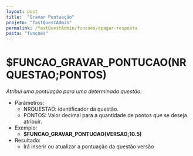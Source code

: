 ```yaml
---
layout: post
title:  "Gravar Pontuação"
projeto: "fastQuestAdmin"
permalink: /fastQuestAdmin/funcoes/apagar-resposta
pasta: "funcoes"
---
```

# $FUNCAO_GRAVAR_PONTUCAO(NRQUESTAO;PONTOS)
*Atribui uma pontuação para uma determinada questão.*
- Parâmetros:
    - NRQUESTAO: identificador da questão.
    - PONTOS: Valor decimal para a quantidade de pontos que se deseja atribuir.
- Exemplo:
    - **$FUNCAO_GRAVAR_PONTUCAO(VERSAO;10.5)**
- Resultado:
    - Irá inserir ou atualizar a pontuação da questão versão